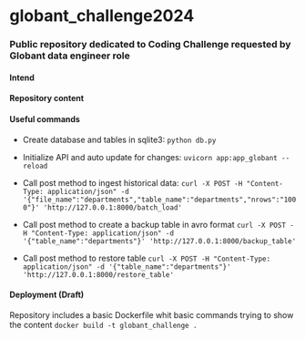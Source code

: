# globant_challenge2024
### Public repository dedicated to Coding Challenge requested by Globant data engineer role

#### Intend


#### Repository content

#### Useful commands

- Create database and tables in sqlite3: 
`python db.py`

- Initialize API and auto update for changes: 
`uvicorn app:app_globant --reload`

- Call post method to ingest historical data: 
`curl -X POST -H "Content-Type: application/json" -d '{"file_name":"departments","table_name":"departments","nrows":"1000"}' 'http://127.0.0.1:8000/batch_load'` 

- Call post method to create a backup table in avro format
`curl -X POST -H "Content-Type: application/json" -d '{"table_name":"departments"}' 'http://127.0.0.1:8000/backup_table'` 

- Call post method to restore table
`curl -X POST -H "Content-Type: application/json" -d '{"table_name":"departments"}' 'http://127.0.0.1:8000/restore_table'` 

#### Deployment (Draft)
Repository includes a basic Dockerfile whit basic commands trying to show the content
`docker build -t globant_challenge .` 
